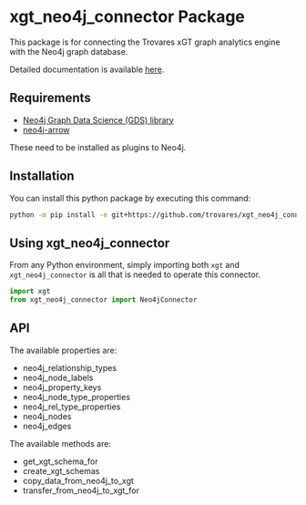 # xgt_neo4j_connector Package

This package is for connecting the Trovares xGT graph analytics engine with the Neo4j graph database.

Detailed documentation is available [here](https://trovares.github.io/xgt_neo4j_connector/).

## Requirements

 - [Neo4j Graph Data Science (GDS) library](https://github.com/neo4j/graph-data-science)
 - [neo4j-arrow](https://github.com/neo4j-field/neo4j-arrow)

These need to be installed as plugins to Neo4j.

## Installation

You can install this python package by executing this command:

```bash
python -m pip install -e git+https://github.com/trovares/xgt_neo4j_connector.git#egg=xgt_neo4j_connector
```

## Using xgt_neo4j_connector

From any Python environment, simply importing both `xgt` and `xgt_neo4j_connector` is all that is needed to operate this connector.

```python
import xgt
from xgt_neo4j_connector import Neo4jConnector
```

## API

The available properties are:

  - neo4j_relationship_types
  - neo4j_node_labels
  - neo4j_property_keys
  - neo4j_node_type_properties
  - neo4j_rel_type_properties
  - neo4j_nodes
  - neo4j_edges

The available methods are:

  - get_xgt_schema_for
  - create_xgt_schemas
  - copy_data_from_neo4j_to_xgt
  - transfer_from_neo4j_to_xgt_for
